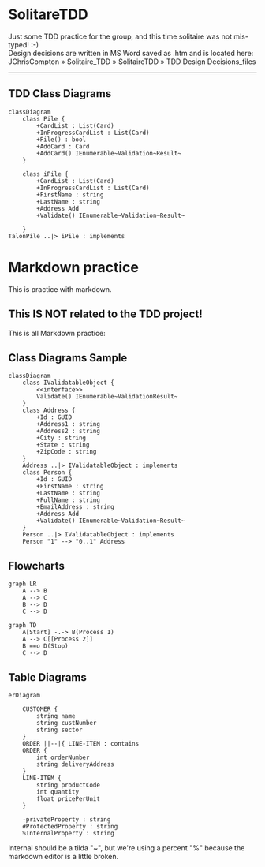 # SolitareTDD
Just some TDD practice for the group, and this time solitaire was not mis-typed! :-)  
Design decisions are written in MS Word saved as .htm  and is located here: JChrisCompton » Solitaire_TDD » SolitaireTDD » TDD Design Decisions_files

---


## TDD Class Diagrams
```mermaid
classDiagram
	class Pile {
		+CardList : List(Card)
		+InProgressCardList : List(Card)
		+Pile() : bool
		+AddCard : Card
		+AddCard() IEnumerable~Validation~Result~
	}
	
	class iPile {
		+CardList : List(Card)
		+InProgressCardList : List(Card)
		+FirstName : string
		+LastName : string
		+Address Add
		+Validate() IEnumerable~Validation~Result~
	
	}
TalonPile ..|> iPile : implements
```

# Markdown practice 
This is practice with markdown.
## This IS NOT related to the TDD project!


This is all Markdown practice:


## Class Diagrams Sample
```mermaid
classDiagram
	class IValidatableObject {
		<<interface>>
		Validate() IEnumerable~ValidationResult~
	}
	class Address {
		+Id : GUID
		+Address1 : string
		+Address2 : string
		+City : string
		+State : string
		+ZipCode : string
	}
	Address ..|> IValidatableObject : implements
	class Person {
		+Id : GUID
		+FirstName : string
		+LastName : string
		+FullName : string
		+EmailAddress : string
		+Address Add
		+Validate() IEnumerable~Validation~Result~
	}
	Person ..|> IValidatableObject : implements
	Person "1" --> "0..1" Address
```

## Flowcharts

```mermaid
graph LR
	A --> B
	A --> C
	B --> D
	C --> D
```

```mermaid
graph TD
	A[Start] -.-> B(Process 1)
	A --> C[[Process 2]]
	B ==o D(Stop)
	C --> D
```

## Table Diagrams
```mermaid
erDiagram
    
    CUSTOMER {
        string name
        string custNumber
        string sector
    }
    ORDER ||--|{ LINE-ITEM : contains
    ORDER {
        int orderNumber
        string deliveryAddress
    }
    LINE-ITEM {
        string productCode
        int quantity
        float pricePerUnit
    }
```

		-privateProperty : string
		#ProtectedProperty : string
		%InternalProperty : string
Internal should be a tilda "~", but we're using a percent "%" because the markdown editor is a little broken.

